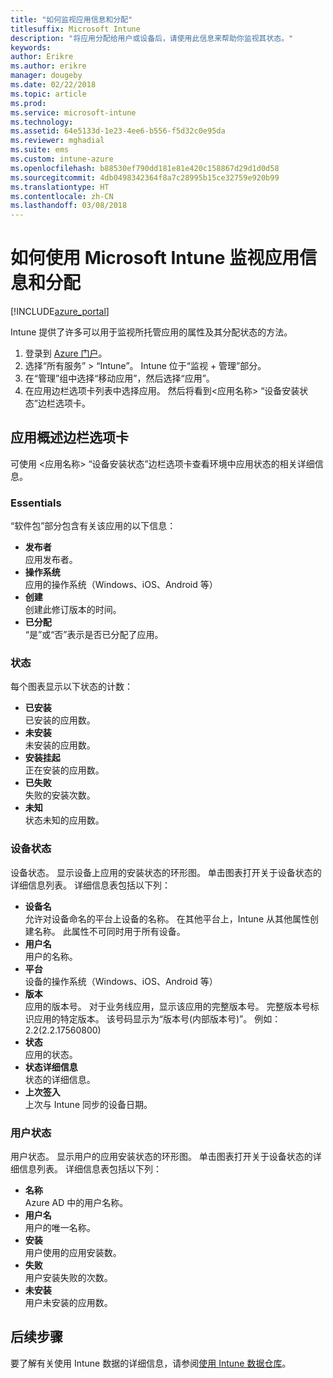 ```yaml
---
title: "如何监视应用信息和分配"
titlesuffix: Microsoft Intune
description: "将应用分配给用户或设备后，请使用此信息来帮助你监视其状态。"
keywords: 
author: Erikre
ms.author: erikre
manager: dougeby
ms.date: 02/22/2018
ms.topic: article
ms.prod: 
ms.service: microsoft-intune
ms.technology: 
ms.assetid: 64e5133d-1e23-4ee6-b556-f5d32c0e95da
ms.reviewer: mghadial
ms.suite: ems
ms.custom: intune-azure
ms.openlocfilehash: b88530ef790dd181e81e420c158867d29d1d0d58
ms.sourcegitcommit: 4db0498342364f8a7c28995b15ce32759e920b99
ms.translationtype: HT
ms.contentlocale: zh-CN
ms.lasthandoff: 03/08/2018
---
```

# <a name="how-to-monitor-app-information-and-assignments-with-microsoft-intune"></a>如何使用 Microsoft Intune 监视应用信息和分配

[!INCLUDE[azure_portal](./includes/azure_portal.md)]

Intune 提供了许多可以用于监视所托管应用的属性及其分配状态的方法。

1. 登录到 [Azure 门户](https://portal.azure.com)。
2. 选择“所有服务” > “Intune”。 Intune 位于“监视 + 管理”部分。
3. 在“管理”组中选择“移动应用”，然后选择“应用”。
5. 在应用边栏选项卡列表中选择应用。 然后将看到<应用名称> “设备安装状态”边栏选项卡。

## <a name="app-overview-blade"></a>应用概述边栏选项卡

可使用 <应用名称> “设备安装状态”边栏选项卡查看环境中应用状态的相关详细信息。

### <a name="essentials"></a>Essentials

“软件包”部分包含有关该应用的以下信息：

 - **发布者**  
应用发布者。
 - **操作系统**  
应用的操作系统（Windows、iOS、Android 等）
 - **创建**  
创建此修订版本的时间。
 - **已分配**  
“是”或“否”表示是否已分配了应用。

### <a name="status"></a>状态
每个图表显示以下状态的计数：

 - **已安装**  
已安装的应用数。
 - **未安装**  
未安装的应用数。
 - **安装挂起**  
正在安装的应用数。
 - **已失败**  
失败的安装次数。
 - **未知**  
状态未知的应用数。

### <a name="device-status"></a>设备状态

设备状态。 显示设备上应用的安装状态的环形图。 单击图表打开关于设备状态的详细信息列表。 详细信息表包括以下列：

 - **设备名**  
允许对设备命名的平台上设备的名称。 在其他平台上，Intune 从其他属性创建名称。 此属性不可同时用于所有设备。
 - **用户名**  
用户的名称。
 - **平台**  
设备的操作系统（Windows、iOS、Android 等）
 - **版本**  
应用的版本号。 对于业务线应用，显示该应用的完整版本号。 完整版本号标识应用的特定版本。 该号码显示为“版本号(内部版本号)”。 例如：2.2(2.2.17560800)
 - **状态**  
应用的状态。
 - **状态详细信息**  
状态的详细信息。
 - **上次签入**  
上次与 Intune 同步的设备日期。


### <a name="user-status"></a>用户状态

用户状态。 显示用户的应用安装状态的环形图。 单击图表打开关于设备状态的详细信息列表。 详细信息表包括以下列：
 - **名称**  
Azure AD 中的用户名称。
 - **用户名**  
用户的唯一名称。
 - **安装**  
用户使用的应用安装数。
 - **失败**  
用户安装失败的次数。
 - **未安装**  
用户未安装的应用数。


## <a name="next-steps"></a>后续步骤

要了解有关使用 Intune 数据的详细信息，请参阅[使用 Intune 数据仓库](reports-nav-create-intune-reports.md)。
